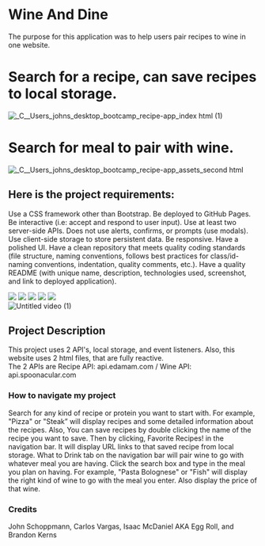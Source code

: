 # Wine And Dine
The purpose for this application was to help users pair recipes to wine in one website. 
# Search for a recipe, can save recipes to local storage.
![_C__Users_johns_desktop_bootcamp_recipe-app_index html (1)](https://user-images.githubusercontent.com/78288765/209329531-18d1a7e3-fb2b-4c51-8fb6-f18fc7d231e8.png)
# Search for meal to pair with wine.
![_C__Users_johns_desktop_bootcamp_recipe-app_assets_second html](https://user-images.githubusercontent.com/78288765/209329534-4af7208d-c99b-457a-b7b1-19c7b4d66ad6.png)
## Here is the project requirements: 
Use a CSS framework other than Bootstrap.
Be deployed to GitHub Pages.
Be interactive (i.e: accept and respond to user input).
Use at least two server-side APIs.
Does not use alerts, confirms, or prompts (use modals).
Use client-side storage to store persistent data.
Be responsive.
Have a polished UI.
Have a clean repository that meets quality coding standards (file structure, naming conventions, follows best practices for class/id-naming conventions, indentation, quality comments, etc.).
Have a quality README (with unique name, description, technologies used, screenshot, and link to deployed application). 
 
  <img src="https://img.shields.io/badge/-HTML-brightgreen" /> <img src="https://img.shields.io/badge/-CSS-lightgrey"/>
  <img src="https://img.shields.io/badge/-JavaScript-blue" />
  <img src="https://img.shields.io/badge/-jquery-orange" />
  <img src="https://img.shields.io/badge/-JSON-yellow" />
  <br>
![Untitled video (1)](https://user-images.githubusercontent.com/78288765/209325562-92ddb027-d37c-4778-a2b6-b24e7b418683.gif)

## Project Description
This project uses 2 API's, local storage, and event listeners. Also, this website uses 2 html files, that are fully reactive.
<br>
The 2 APIs are Recipe API: api.edamam.com / Wine API: api.spoonacular.com
### How to navigate my project
Search for any kind of recipe or protein you want to start with. For example,
                        "Pizza" or "Steak” will display recipes and some detailed information about the recipes. Also,
                        You can save recipes by double clicking the name of the recipe you want to save. Then by
                        clicking, Favorite Recipes! in the navigation bar. It will display URL links to that saved
                        recipe from local storage. What to Drink tab on the navigation bar will pair wine to go with
                        whatever meal you are having. Click the search box and type in the meal you plan on having. For
                        example, "Pasta Bolognese" or "Fish" will display the right kind of wine to go with the meal you
                        enter. Also display the price of that wine.

### Credits
John Schoppmann, Carlos Vargas, Isaac McDaniel AKA Egg Roll, and Brandon Kerns
